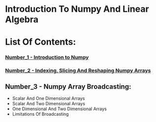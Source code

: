 # Introduction To Numpy And Linear Algebra

# List Of Contents:

### [Number_1 - Introduction to Numpy](Content%20details/Number_1.md)
### [Number_2 - Indexing, Slicing And Reshaping Numpy Arrays](Content%20details/Number_2.md)
## Number_3 - Numpy Array Broadcasting:
* Scalar And One Dimensional Arrays
* Scalar And Two Dimensional Arrays
* One Dimensional And Two Dimensional Arrays
* Limitations Of Broadcasting
